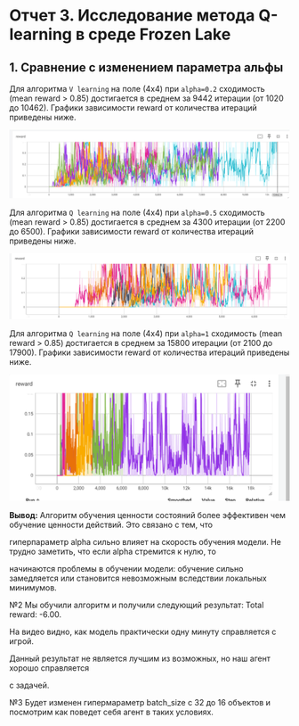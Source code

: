 # Отчет 3. Исследование метода Q-learning в среде Frozen Lake 

## 1. Сравнение c изменением параметра альфы

Для алгоритма `V learning` на поле (4х4) при `alpha=0.2` сходимость (mean reward > 0.85) достигается в среднем за 9442 итерации (от 1020 до 10462). 
Графики зависимости reward от количества итераций приведены ниже. 

<img src="image/l1.png"/>

Для алгоритма `Q learning` на поле (4х4) при `alpha=0.5` сходимость (mean reward > 0.85) достигается в среднем за 4300 итерации (от 2200 до 6500). 
Графики зависимости reward от количества итераций приведены ниже. 

<img src="image/l2.png"/>

Для алгоритма `Q learning` на поле (4х4) при `alpha=1` сходимость (mean reward > 0.85) достигается в среднем за 15800 итерации (от 2100 до 17900). 
Графики зависимости reward от количества итераций приведены ниже. 

<img src="image/l3.PNG"/>

**Вывод:** Алгоритм обучения ценности состояний более эффективен чем обучение ценности действий. Это связано с тем, что 

гиперпараметр alpha сильно влияет на скорость обучения модели. Не трудно заметить, что если alpha стремится к нулю, то

начинаются проблемы в обучении модели: обучение сильно замедляется или становится невозможным вследствии локальных минимумов.

№2 Мы обучили алгоритм и получили следующий результат: Total reward: -6.00. 

На видео видно, как модель практически одну минуту справляется с игрой. 

Данный результат не является лучшим из возможных, но наш агент хорошо справляется 

с задачей.

№3 Будет изменен гипермараметр batch_size с 32 до 16 объектов и посмотрим как поведет себя агент в таких условиях. 